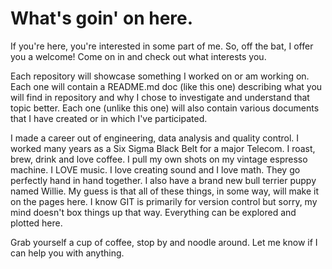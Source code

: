 # What's goin' on here.

If you're here, you're interested in some part of me.  So, off the bat, I offer you a welcome!  Come on in and check out what interests you.

Each repository will showcase something I worked on or am working on.  Each one will contain a README.md doc (like this one) describing what you will find in repository and why I chose to investigate and understand that topic better.  Each one (unlike this one) will also contain various documents that I have created or in which I've participated.

I made a career out of engineering, data analysis and quality control.  I worked many years as a Six Sigma Black Belt for a major Telecom.  I roast, brew, drink and love coffee.  I pull my own shots on my vintage espresso machine.  I LOVE music.  I love creating sound and I love math.  They go perfectly hand in hand together.  I also have a brand new bull terrier puppy named Willie.  My guess is that all of these things, in some way, will make it on the pages here.  I know GIT is primarily for version control but sorry, my mind doesn't box things up that way.  Everything can be explored and plotted here.

Grab yourself a cup of coffee, stop by and noodle around.  Let me know if I can help you with anything.  
